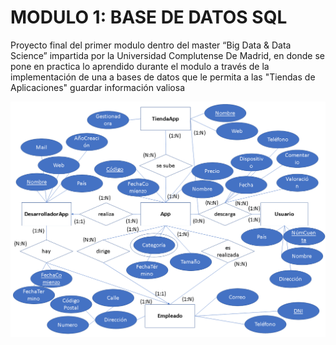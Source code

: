 # MODULO 1: BASE DE DATOS SQL

Proyecto final del primer modulo dentro del master “Big Data & Data Science” impartida por la Universidad Complutense De Madrid, en 
donde se pone en practica lo aprendido durante el modulo a través de la implementación de una a bases de datos que le permita a las 
"Tiendas de Aplicaciones" guardar información valiosa

<img src="https://github.com/mkneis/Master/blob/main/modulo1.BBDD-SQL/modelo.Entidad-Relacion.png" alt="Entidad-Relacion" width="600"/>

